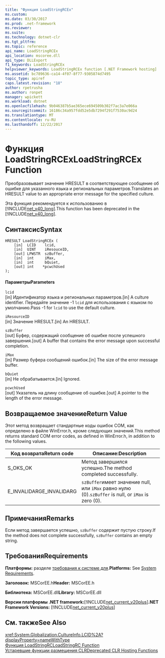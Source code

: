 ```yaml
---
title: "Функция LoadStringRCEx"
ms.custom: 
ms.date: 03/30/2017
ms.prod: .net-framework
ms.reviewer: 
ms.suite: 
ms.technology: dotnet-clr
ms.tgt_pltfrm: 
ms.topic: reference
api_name: LoadStringRCEx
api_location: mscoree.dll
api_type: DLLExport
f1_keywords: LoadStringRCEx
helpviewer_keywords: LoadStringRCEx function [.NET Framework hosting]
ms.assetid: bc789636-ca14-4f07-8f77-9305874d7495
topic_type: apiref
caps.latest.revision: "18"
author: rpetrusha
ms.author: ronpet
manager: wpickett
ms.workload: dotnet
ms.openlocfilehash: 9b046387b5ae365ece694509b302f7ac3a7e066a
ms.sourcegitcommit: 16186c34a957fdd52e5db7294f291f7530ac9d24
ms.translationtype: MT
ms.contentlocale: ru-RU
ms.lasthandoff: 12/22/2017
---
```

# <a name="loadstringrcex-function"></a><span data-ttu-id="9ab43-102">Функция LoadStringRCEx</span><span class="sxs-lookup"><span data-stu-id="9ab43-102">LoadStringRCEx Function</span></span>
<span data-ttu-id="9ab43-103">Преобразовывает значение HRESULT в соответствующее сообщение об ошибке для указанного языка и региональных параметров.</span><span class="sxs-lookup"><span data-stu-id="9ab43-103">Translates an HRESULT value to an appropriate error message for the specified culture.</span></span>  
  
 <span data-ttu-id="9ab43-104">Эта функция рекомендуется к использованию в [!INCLUDE[net_v40_long](../../../../includes/net-v40-long-md.md)].</span><span class="sxs-lookup"><span data-stu-id="9ab43-104">This function has been deprecated in the [!INCLUDE[net_v40_long](../../../../includes/net-v40-long-md.md)].</span></span>  
  
## <a name="syntax"></a><span data-ttu-id="9ab43-105">Синтаксис</span><span class="sxs-lookup"><span data-stu-id="9ab43-105">Syntax</span></span>  
  
```  
HRESULT LoadStringRCEx (  
    [in]  LCID    lcid,   
    [in]  UINT    iResouceID,   
    [out] LPWSTR  szBuffer,   
    [in]  int     iMax,   
    [in]  int     bQuiet,   
    [out] int    *pcwchUsed  
);  
```  
  
#### <a name="parameters"></a><span data-ttu-id="9ab43-106">Параметры</span><span class="sxs-lookup"><span data-stu-id="9ab43-106">Parameters</span></span>  
 `lcid`  
 <span data-ttu-id="9ab43-107">[in] Идентификатор языка и региональных параметров.</span><span class="sxs-lookup"><span data-stu-id="9ab43-107">[in] A culture identifier.</span></span> <span data-ttu-id="9ab43-108">Передайте значение -1 `lcid` для использования с языком по умолчанию.</span><span class="sxs-lookup"><span data-stu-id="9ab43-108">Pass -1 for `lcid` to use the default culture.</span></span>  
  
 `iResourceID`  
 <span data-ttu-id="9ab43-109">[in] Значение HRESULT.</span><span class="sxs-lookup"><span data-stu-id="9ab43-109">[in] An HRESULT.</span></span>  
  
 `szBuffer`  
 <span data-ttu-id="9ab43-110">[out] Буфер, содержащий сообщение об ошибке после успешного завершения.</span><span class="sxs-lookup"><span data-stu-id="9ab43-110">[out] A buffer that contains the error message upon successful completion.</span></span>  
  
 `iMax`  
 <span data-ttu-id="9ab43-111">[in] Размер буфера сообщений ошибок.</span><span class="sxs-lookup"><span data-stu-id="9ab43-111">[in] The size of the error message buffer.</span></span>  
  
 `bQuiet`  
 <span data-ttu-id="9ab43-112">[in] Не обрабатывается.</span><span class="sxs-lookup"><span data-stu-id="9ab43-112">[in] Ignored.</span></span>  
  
 `pcwchUsed`  
 <span data-ttu-id="9ab43-113">[out] Указатель на длину сообщение об ошибке.</span><span class="sxs-lookup"><span data-stu-id="9ab43-113">[out] A pointer to the length of the error message.</span></span>  
  
## <a name="return-value"></a><span data-ttu-id="9ab43-114">Возвращаемое значение</span><span class="sxs-lookup"><span data-stu-id="9ab43-114">Return Value</span></span>  
 <span data-ttu-id="9ab43-115">Этот метод возвращает стандартные коды ошибок COM, как определено в файле WinError.h, кроме следующих значений.</span><span class="sxs-lookup"><span data-stu-id="9ab43-115">This method returns standard COM error codes, as defined in WinError.h, in addition to the following values.</span></span>  
  
|<span data-ttu-id="9ab43-116">Код возврата</span><span class="sxs-lookup"><span data-stu-id="9ab43-116">Return code</span></span>|<span data-ttu-id="9ab43-117">Описание:</span><span class="sxs-lookup"><span data-stu-id="9ab43-117">Description</span></span>|  
|-----------------|-----------------|  
|<span data-ttu-id="9ab43-118">S_OK</span><span class="sxs-lookup"><span data-stu-id="9ab43-118">S_OK</span></span>|<span data-ttu-id="9ab43-119">Метод завершился успешно.</span><span class="sxs-lookup"><span data-stu-id="9ab43-119">The method completed successfully.</span></span>|  
|<span data-ttu-id="9ab43-120">E_INVALIDARG</span><span class="sxs-lookup"><span data-stu-id="9ab43-120">E_INVALIDARG</span></span>|<span data-ttu-id="9ab43-121">`szBuffer`имеет значение null, или `iMax` равно нулю (0).</span><span class="sxs-lookup"><span data-stu-id="9ab43-121">`szBuffer` is null, or `iMax` is zero (0).</span></span>|  
  
## <a name="remarks"></a><span data-ttu-id="9ab43-122">Примечания</span><span class="sxs-lookup"><span data-stu-id="9ab43-122">Remarks</span></span>  
 <span data-ttu-id="9ab43-123">Если метод завершается успешно, `szBuffer` содержит пустую строку.</span><span class="sxs-lookup"><span data-stu-id="9ab43-123">If the method does not complete successfully, `szBuffer` contains an empty string.</span></span>  
  
## <a name="requirements"></a><span data-ttu-id="9ab43-124">Требования</span><span class="sxs-lookup"><span data-stu-id="9ab43-124">Requirements</span></span>  
 <span data-ttu-id="9ab43-125">**Платформы:** разделе [требования к системе для](../../../../docs/framework/get-started/system-requirements.md).</span><span class="sxs-lookup"><span data-stu-id="9ab43-125">**Platforms:** See [System Requirements](../../../../docs/framework/get-started/system-requirements.md).</span></span>  
  
 <span data-ttu-id="9ab43-126">**Заголовок:** MSCorEE.h</span><span class="sxs-lookup"><span data-stu-id="9ab43-126">**Header:** MSCorEE.h</span></span>  
  
 <span data-ttu-id="9ab43-127">**Библиотека:** MSCorEE.dll</span><span class="sxs-lookup"><span data-stu-id="9ab43-127">**Library:** MSCorEE.dll</span></span>  
  
 <span data-ttu-id="9ab43-128">**Версии платформы .NET framework:**[!INCLUDE[net_current_v20plus](../../../../includes/net-current-v20plus-md.md)]</span><span class="sxs-lookup"><span data-stu-id="9ab43-128">**.NET Framework Versions:** [!INCLUDE[net_current_v20plus](../../../../includes/net-current-v20plus-md.md)]</span></span>  
  
## <a name="see-also"></a><span data-ttu-id="9ab43-129">См. также</span><span class="sxs-lookup"><span data-stu-id="9ab43-129">See Also</span></span>  
 <xref:System.Globalization.CultureInfo.LCID%2A?displayProperty=nameWithType>  
 [<span data-ttu-id="9ab43-130">Функция LoadStringRC</span><span class="sxs-lookup"><span data-stu-id="9ab43-130">LoadStringRC Function</span></span>](../../../../docs/framework/unmanaged-api/hosting/loadstringrc-function.md)  
 [<span data-ttu-id="9ab43-131">Устаревшие функции размещения CLR</span><span class="sxs-lookup"><span data-stu-id="9ab43-131">Deprecated CLR Hosting Functions</span></span>](../../../../docs/framework/unmanaged-api/hosting/deprecated-clr-hosting-functions.md)
